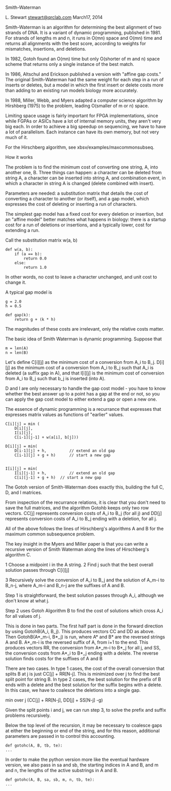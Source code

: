 Smith-Waterman

L. Stewart <stewart@qrclab.com>
March17, 2014

Smith-Waterman is an algorithm for determining the best alignment of
two strands of DNA.  It is a variant of dynamic programming, published
in 1981.  For strands of lengths m and n, it runs in O(mn) space and
O(mn) time and returns all alignments with the best score, according
to weights for mismatches, insertions, and deletions.

In 1982, Gotoh found an O(mn) time but only O(shorter of m and n)
space scheme that returns only a single instance of the best match.

In 1986, Altschul and Erickson published a version with "affine gap
costs."  The original Smith-Waterman had the same weight for each step
in a run of inserts or deletes, but a model in which the first insert
or delete costs more than adding to an existing run models biology
more accurately.

In 1988, Miller, Webb, and Myers adapted a computer science algorithm
by Hirshberg (1975) to the problem, leading O(smaller of m or n)
space.

Limiting space usage is fairly important for FPGA implementations,
since while FGPAs or ASICs have a lot of internal memory units, they
aren't very big each.  In order to achieve a big speedup on
sequencing, we have to have a lot of parallelism.  Each instance can
have its own memory, but not very much of it.

For the Hirschberg algorithm, see xbsv/examples/maxcommonsubseq.


How it works

The problem is to find the minimum cost of converting one string, A,
into another one, B.  Three things can happen: a character can be
deleted from string A, a character can be inserted into string A, and
combination event, in which a character in string A is changed (delete
combined with insert).

Parameters are needed: a substitution matrix that details the cost of
converting a character to another (or itself), and a gap model, which
expresses the cost of deleting or inserting a run of characters.

The simplest gap model has a fixed cost for every deletion or
insertion, but an "affine model" better matches what happens in
biology: there is a startup cost for a run of deletions or insertions,
and a typically lower, cost for extending a run.

Call the substitution matrix w(a, b)

    def w(a, b):
        if (a == b):
            return 0.0
        else:
            return 1.0

In other words, no cost to leave a character unchanged, and unit cost
to change it.

A typical gap model is

    g = 2.0
    h = 0.5

    def gap(k):
        return g + (k * h)

The magnitudes of these costs are irrelevant, only the relative costs matter.

The basic idea of Smith Waterman is dynamic programming. Suppose that 

    m = len(A)
    n = len(B)

Let's define C[i][j] as the minimum cost of a conversion from A_i to
B_j.  D[i][j] as the minimum cost of a conversion from A_i to B_j such
that A_i is deleted (a suffix gap in A), and that I[i][j] is the
minimum cost of conversion from A_i to B_j such that b_j is inserted
(into A).

D and I are only necessary to handle the gap cost model - you have to
know whether the best answer up to a point has a gap at the end or
not, so you can apply the gap cost model to either extend a gap or
open a new one.

The essence of dynamic programming is a recurrance that expresses that
expresses matrix values as functions of "earlier" values.

    C[i][j] = min (
        D[i][j],
    	I[i][j],
        C[i-1][j-1] + w(a[i], b[j]))

    D[i][j] = min(
        D[i-1][j] + h,          // extend an old gap
        C[i-1][j] + g + h)      // start a new gap


    I[i][j] = min(
        I[i][j-1] + h,          // extend an old gap
        C[i][j-1] + g + h)	// start a new gap

The Gotoh version of Smith-Waterman does exactly this, building the full
C, D, and I matrices.

From inspection of the recurrance relations, it is clear that you
don't need to save the full matrices, and the algorithm Gotohb keeps
only two row vectors.  CC[j] represents conversion costs of A_i to B_j
(for all j) and DD[j] represents conversion costs of A_i to B_j ending
with a deletion, for all j.

All of the above follows the lines of Hirschberg's algorithms A and B
for the maximum common subsequence problem.

The key insight in the Myers and Miller paper is that you can write a
recursive version of Smith Waterman along the lines of Hirschberg's
algorithm C.


1 Choose a midpoint i in the A string.
2 Find j such that the best overall solution passes through
  C[i][j]

3 Recursively solve the conversion of A_i to B_j and the solution of
  A_m-i to B_n-j, where A_m-i and B_n-j are the suffixes of A and B.


Step 1 is straightforward, the best solution passes through A_i,
although we don't know at what j.

Step 2 uses Gotoh Algorithm B to find the cost of solutions which
cross A_i for all values of j.

This is done in two parts.  The first half part is done in the forward
direction by using GotohB(A_i, B_j). This produces vectors CC and DD
as above.  Then GotohB(A*_m-i, B*_j) is run, where A* and B* are the
reversed strings A and B. A*_m-i is the reversed suffix of A, from i+1
to the end. This produces vectors RR, the conversion from A*_m-i to
B*_j for all j, and SS, the conversion costs from A*_i to B*_j ending
with a delete.  The reverse solution finds costs for the suffixes of A
and B

There are two cases.  In type 1 cases, the cost of the overall
conversion that splits B at j is just CC[j] + RR[N-j].  This is
minimized over j to find the best split point for string B.  In type 2
cases, the best solution for the prefix of B ends with a delete and
the best solution for the suffix begins with a delete. In this case,
we have to coalesce the deletions into a single gap.

min over j (CC[j] + RR[N-j], DD[j] + SS[N-j] -g)

Given the split points i and j, we can run step 3, to solve the prefix
and suffix problems recursively.

Below the top level of the recursion, it may be necessary to coalesce
gaps at either the beginning or end of the string, and for this
reason, additional parameters are passed in to control this
accounting.

    def gotohc(A, B, tb, te):
    ...

In order to make the python version more like the eventual hardware
version, we also pass in sa and sb,  the starting indices in A and B,
and m and n, the lengths of the active substrings in A and B.
 
    def gotohc(A, B, sa, sb, m, n, tb, te):
    ...
